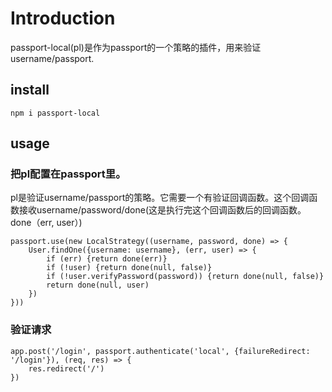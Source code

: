 # Introduction

passport-local(pl)是作为passport的一个策略的插件，用来验证username/passport.

## install

```
npm i passport-local
```

## usage

### 把pl配置在passport里。

pl是验证username/passport的策略。它需要一个有验证回调函数。这个回调函数接收username/password/done(这是执行完这个回调函数后的回调函数。done（err, user）)

```
passport.use(new LocalStrategy((username, password, done) => {
	User.findOne({username: username}, (err, user) => {
		if (err) {return done(err)}
		if (!user) {return done(null, false)}
		if (!user.verifyPassword(password)) {return done(null, false)}
		return done(null, user)
	})
}))
```

### 验证请求

```
app.post('/login', passport.authenticate('local', {failureRedirect: '/login'}), (req, res) => {
	res.redirect('/')
})
```

